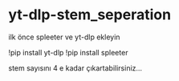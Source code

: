 # yt-dlp-stem_seperation


ilk önce spleeter ve yt-dlp ekleyin

!pip install yt-dlp
!pip install spleeter


stem sayısını 4 e kadar çıkartabilirsiniz...
